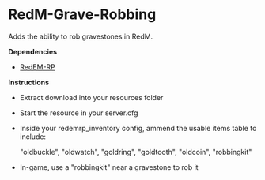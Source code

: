 # RedM-Grave-Robbing
Adds the ability to rob gravestones in RedM.

**Dependencies**

- [RedEM-RP](https://github.com/RedEM-RP/redem_roleplay)

**Instructions**

- Extract download into your resources folder
- Start the resource in your server.cfg
- Inside your redemrp_inventory config, ammend the usable items table to include:

  "oldbuckle",
  "oldwatch",
  "goldring",
  "goldtooth",
  "oldcoin",
  "robbingkit"
  
- In-game, use a "robbingkit" near a gravestone to rob it
